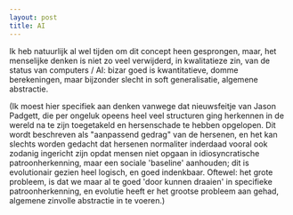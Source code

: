 ```yaml
---
layout: post
title: AI
---
```


Ik heb natuurlijk al wel tijden om dit concept heen gesprongen, maar, het menselijke denken
 is niet zo veel verwijderd, in kwalitatieze zin, van de status van computers / AI:
 bizar goed is kwantitatieve, domme berekeningen, maar bijzonder slecht in soft generalisatie,
 algemene abstractie.

(Ik moest hier specifiek aan denken vanwege dat nieuwsfeitje van Jason Padgett, die per ongeluk
 opeens heel veel structuren ging herkennen in de wereld na te zijn toegetakeld en hersenschade
 te hebben opgelopen. Dit wordt beschreven als "aanpassend gedrag" van de hersenen, en het kan
 slechts worden gedacht dat hersenen normaliter inderdaad vooral ook zodanig ingericht zijn
 opdat mensen niet opgaan in idiosyncratische patroonherkenning, maar een sociale 'baseline'
 aanhouden; dit is evolutionair gezien heel logisch, en goed indenkbaar. Oftewel: het grote
 probleem, is dat we maar al te goed 'door kunnen draaien' in specifieke patroonherkenning,
 en evolutie heeft er het grootse probleem aan gehad, algemene zinvolle abstractie in te
 voeren.)
